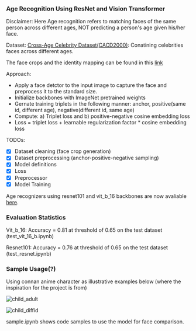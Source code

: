 ### Age Recognition Using ResNet and Vision Transformer

Disclaimer: Here Age recognition refers to matching faces of the same person across different ages, NOT predicting a person's age given his/her face. 

Dataset: [Cross-Age Celebrity Dataset(CACD2000)](https://bcsiriuschen.github.io/CARC/): Conatining celebrities faces across different ages.

The face crops and the identity mapping can be found in this [link](https://www.kaggle.com/datasets/peiduozhao/cacd-face-crops)

Approach:
- Apply a face detctor to the input image to capture the face and preprocess it to the standard size.
- Initialize backbones with ImageNet pretrained weights
- Gernate training triplets in the following manner: anchor, positive(same id, different age), negative(different id, same age)
- Compute: a) Triplet loss and b) positive-negative cosine embedding loss
- Loss = triplet loss + learnable regularization  factor * cosine embedding loss

TODOs:
- [x] Dataset cleaning (face crop generation)
- [x] Dataset preprocessing (anchor-positive-negative sampling)
- [x] Model definitions
- [x] Loss
- [x] Preprocessor
- [x] Model Training

Age recognizers using resnet101 and vit_b_16 backbones are now avaliable [here](https://drive.google.com/drive/folders/1oG9tei4nwXHCYR-gi-leqKN1TJ2nM7cd?usp=sharing).

### Evaluation Statistics
Vit_b_16: Accuracy = 0.81 at threshold of 0.65 on the test dataset (test_vit_16_b.ipynb)

Resnet101: Accuracy = 0.76 at threshold of 0.65 on the test dataset (test_resnet.ipynb)

### Sample Usage(?)

Using connan anime character as illustrative examples below (where the inspiration for the project is from)

![child_adult](https://github.com/ZhaoPeiduo/AgeRecognition/assets/77187494/de7c2aa3-f5ff-4c41-8f36-803798eb488b)

![child_diffid](https://github.com/ZhaoPeiduo/AgeRecognition/assets/77187494/a7758788-b76f-4170-98e7-2a9f36088ffa)


sample.ipynb shows code samples to use the model for face comparison.

